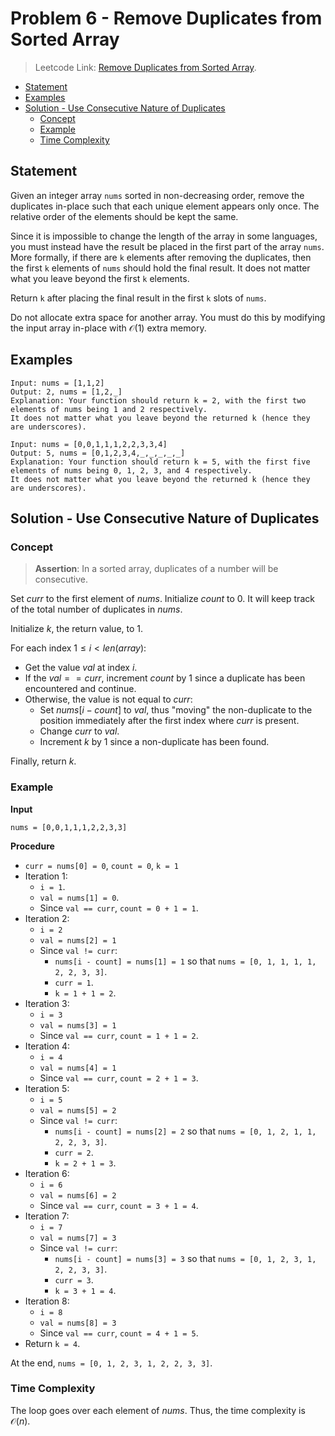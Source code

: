 # <!-- omit in toc --> Problem 6 - Remove Duplicates from Sorted Array

> Leetcode Link: [Remove Duplicates from Sorted Array](https://leetcode.com/problems/remove-duplicates-from-sorted-array/).

- [Statement](#statement)
- [Examples](#examples)
- [Solution - Use Consecutive Nature of Duplicates](#solution---use-consecutive-nature-of-duplicates)
  - [Concept](#concept)
  - [Example](#example)
  - [Time Complexity](#time-complexity)

## Statement

Given an integer array `nums` sorted in non-decreasing order, remove the duplicates in-place such that each unique element appears only once. The relative order of the elements should be kept the same.

Since it is impossible to change the length of the array in some languages, you must instead have the result be placed in the first part of the array `nums`. More formally, if there are `k` elements after removing the duplicates, then the first `k` elements of `nums` should hold the final result. It does not matter what you leave beyond the first `k` elements.

Return `k` after placing the final result in the first `k` slots of `nums`.

Do not allocate extra space for another array. You must do this by modifying the input array in-place with $\mathcal{O}(1)$ extra memory.

## Examples

```block
Input: nums = [1,1,2]
Output: 2, nums = [1,2,_]
Explanation: Your function should return k = 2, with the first two elements of nums being 1 and 2 respectively.
It does not matter what you leave beyond the returned k (hence they are underscores).
```

```block
Input: nums = [0,0,1,1,1,2,2,3,3,4]
Output: 5, nums = [0,1,2,3,4,_,_,_,_,_]
Explanation: Your function should return k = 5, with the first five elements of nums being 0, 1, 2, 3, and 4 respectively.
It does not matter what you leave beyond the returned k (hence they are underscores).
```

## Solution - Use Consecutive Nature of Duplicates

### Concept

> **Assertion**: In a sorted array, duplicates of a number will be consecutive.

Set $curr$ to the first element of $nums$. Initialize $count$ to $0$. It will keep track of the total number of duplicates in $nums$.

Initialize $k$, the return value, to $1$.

For each index $1 \le i \lt len(array)$:

- Get the value $val$ at index $i$.
- If the $val == curr$, increment $count$ by $1$ since a duplicate has been encountered and continue.
- Otherwise, the value is not equal to $curr$:
  - Set $nums[i-count]$ to $val$, thus "moving" the non-duplicate to the position immediately after the first index where $curr$ is present.
  - Change $curr$ to $val$.
  - Increment $k$ by $1$ since a non-duplicate has been found.

Finally, return $k$.

### Example

**Input**

```block
nums = [0,0,1,1,1,2,2,3,3]
```

**Procedure**

- `curr = nums[0] = 0`, `count = 0`, `k = 1`
- Iteration 1:
  - `i = 1`.
  - `val = nums[1] = 0`.
  - Since `val == curr`, `count = 0 + 1 = 1`.
- Iteration 2:
  - `i = 2`
  - `val = nums[2] = 1`
  - Since `val != curr`:
    - `nums[i - count] = nums[1] = 1` so that `nums = [0, 1, 1, 1, 1, 2, 2, 3, 3]`.
    - `curr = 1`.
    - `k = 1 + 1 = 2`.
- Iteration 3:
  - `i = 3`
  - `val = nums[3] = 1`
  - Since `val == curr`, `count = 1 + 1 = 2`.
- Iteration 4:
  - `i = 4`
  - `val = nums[4] = 1`
  - Since `val == curr`, `count = 2 + 1 = 3`.
- Iteration 5:
  - `i = 5`
  - `val = nums[5] = 2`
  - Since `val != curr`:
    - `nums[i - count] = nums[2] = 2` so that `nums = [0, 1, 2, 1, 1, 2, 2, 3, 3]`.
    - `curr = 2`.
    - `k = 2 + 1 = 3`.
- Iteration 6:
  - `i = 6`
  - `val = nums[6] = 2`
  - Since `val == curr`, `count = 3 + 1 = 4`.
- Iteration 7:
  - `i = 7`
  - `val = nums[7] = 3`
  - Since `val != curr`:
    - `nums[i - count] = nums[3] = 3` so that `nums = [0, 1, 2, 3, 1, 2, 2, 3, 3]`.
    - `curr = 3`.
    - `k = 3 + 1 = 4`.
- Iteration 8:
  - `i = 8`
  - `val = nums[8] = 3`
  - Since `val == curr`, `count = 4 + 1 = 5`.
- Return `k = 4`.

At the end, `nums = [0, 1, 2, 3, 1, 2, 2, 3, 3]`.

### Time Complexity

The loop goes over each element of $nums$. Thus, the time complexity is $\mathcal{O}(n)$.
